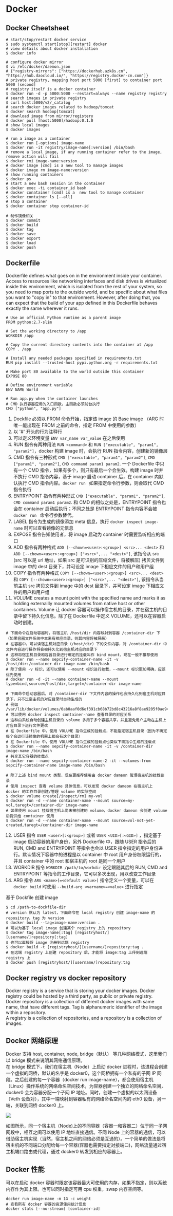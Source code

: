 # Docker 
## Docker Cheetsheet

```
# start/stop/restart docker service
$ sudo systemctl start[stop][restart] docker
# view details about docker installation
$ docker info

# configure docker mirror
$ vi /etc/docker/daemon.json
# {"registry-mirrors": ["https://dockerhub.azk8s.cn", "https://hub.daocloud.io/", "https://registry.docker-cn.com"]}
# private registry, mapping host port 5000 [first] to container port 5000 [second]
# registry itself is a docker container
$ docker run -d -p 5000:5000 --restart=always --name registry registry
# search images in private registry
$ curl host:5000/v2/_catalog
# search docker images related to hadoop/tomcat
$ docker search hodoop[tomcat]
# download image from mirror/registery
$ docker pull [host:5000]/hadoop:0.1.0
# show local images
$ docker images

# run a image as a container
$ docker run [-options] image-name
$ docker run -it registry/image-name[:version] /bin/bash
# remove a local image, if any running container refer to the image, remove action will fail
$ docker rmi image-name:version
# docker image [cmd] is a new tool to manage images
$ docker image rm image-name:version
# show running containers
$ docker ps
# start a new bash session in the container
$ docker exec -ti container_id bash
# docker conatainer [cmd] is a  new tool to manage container
$ docker container ls [--all]
# stop a container
$ docker container stop container-id

# 制作镜像相关
$ docker commit 
$ docker build
$ docker tag
$ docker save
$ docker export
$ docker load
$ docker push
```

## Dockerfile
Dockerfile defines what goes on in the environment inside your container. Access to resources like networking interfaces and disk drives is virtualized inside this environment, which is isolated from the rest of your system, so you need to map ports to the outside world, and be specific about what files you want to "copy in" to that environment. However, after doing that, you can expect that the build of your app defined in this Dockerfile behaves exactly the same wherever it runs.

```
# Use an official Python runtime as a parent image
FROM python:2.7-slim

# Set the working directory to /app
WORKDIR /app

# Copy the current directory contents into the container at /app
COPY . /app

# Install any needed packages specified in requirements.txt
RUN pip install --trusted-host pypi.python.org -r requirements.txt

# Make port 80 available to the world outside this container
EXPOSE 80

# Define environment variable
ENV NAME World

# Run app.py when the container launches
# CMD 执行容器应用的入口函数，主函数必须前台执行
CMD ["python", "app.py"]
```
1) Dockfile 必须以 FROM 命令开始，指定该 image 的 Base image （ARG 时唯一能出现在 FROM 之前的命令，指定 FROM 中使用的参数）  
2) 以 '#' 开头的行为注释行  
3) 可以定义环境变量 `ENV var_name var_value` 在之后使用  
4) RUN 指令有两种用法 `RUN <command>` 和 `RUN ["executable", "param1", "param2"]`，docker 构建 image 时，会执行 RUN 指令内容，创建新的镜像层  
5) CMD 指令有三种形式	`CMD ["executable", "param1", "param2"]`, `CMD ["param1", "param2"]`, `CMD command param1 param2`. 一个 Dockerfile 中只有一个 CMD 指令，如果有多个，则只有最后一个会生效。构建 image 时并不执行 CMD 指令内容，基于 image 启动 container 后，在 container 内默认执行 CMD 指令内容。`docker run ` 如果指定命令行参数，则会取代 CMD 指令执行  
6) ENTRYPOINT 指令有两种形式 `CMD ["executable", "param1", "param2"]`, `CMD command param1 param2`. 和 CMD 的相似之处是，ENTRYPOINT 指令也会在 container 启动后执行；不同之处是 ENTRYPOINT 指令内容不会被 `docker run ` 命令行参数替代。  
7) LABEL 指令为生成的镜像添加 meta 信息，执行 `docker inspect image-name` 时可以查看镜像的元信息  
8) EXPOSE 指令告知使用者，将 image 启动为 container 时需要监听相应的端口  
9) ADD 指令有两种格式 `ADD [--chown=<user>:<group>] <src>... <dest>` 和 `ADD [--chown=<user>:<group>] ["<src>",... "<dest>"]`, 该指令从 src (src 可以是 url 地址，如果 src 是可识别的压缩文件，将被解压) 拷贝文件到 image 中的 dest 目录下，并可设定 image 下相应文件的用户和用户组  
10) COPY 指令有两种格式 `COPY [--chown=<user>:<group>] <src>... <dest>` 和 `COPY [--chown=<user>:<group>] ["<src>",... "<dest>"]`, 该指令从当前主机 src 拷贝文件到 image 中的 dest 目录下，并可设定 image 下相应文件的用户和用户组  
11) VOLUME creates a mount point with the specified name and marks it as holding externallly mounted volumes from native host or other containers. Volume 让 docker 容器可以操作宿主机的目录，并在宿主机的目录中留下持久化信息。除了在 Dockerfile 中定义 VOLUME，还可以在容器启动时创建。  

```
# 下面命令在启动容器时，将宿主机 /host/dir 内容映射到容器 /container-dir 下（如果容器文件系统中本来有相应目录，则其内容将被屏蔽）
# 在容器中，可以读宿主机对应目录（/host/dir）下的文件内容，对 /container-dir 中文件内容进行操作将会被持久化到宿主机对应的目录下
# 这种将宿主机目录和容器目录进行绑定的挂载叫作 bind mount，现在一般不推荐使用
$ docker run --name sepcify-container-name -it -v /host/dir:/container-dir image-name /bin/bash
# 除了使用 -v 标识，还可以使用 --mount 标识进行挂载，--mount 标识更加明确，应该优先使用
# docker run -d -it --name container-name --mount type=bind,source=/host/dir,target=/container-dir image-name

# 下面命令启动容器后，对 /container-dir 下文件内容的操作也会持久化到宿主机对应目录下，只不过宿主机的对应目录时自动生成的
# 例如 /var/lib/docker/volumes/0ab0aaf0d6ef391cb68b72bd8c43216a8f8ae9205f0ae941ef16ebe32dc9fc01/_data
# 可以使用 docker inspect container-name 查看目录的对应关系
# 这种由系统自动创建主机目录的 volume 多用于多个容器共享，并且避免用户主动在主机上对应目录下进行文件更改
# 在 Dockerfile 中，使用 VOLUME 指令生成的挂载点，不能指定宿主机目录（因为不确定每个会运行该镜像的机器上都会有这个目录）
# 在 Dockerfile 中，使用 VOLUME 指令生成的挂载点也类似下面指令生成的挂载点
$ docker run --name sepcify-container-name -it -v /container-dir image-name /bin/bash
# 共享其它容器的挂载点
$ docker run --name sepcify-container-name-2 -it --volumes-from sepcify-container-name image-name /bin/bash

# 除了上述 bind mount 类型，现在更推荐使用由 docker dameon 管理宿主机的挂载目录
# 使用 inspect 查看 volume 具体信息，可以发现 docker dameon 在宿主机上 docker 的工作目录创建/管理 volume 的实际空间
$ docker volume create[/inspect/rm] my-vol
$ docker run -d --name container-name --mount source=my-vol,taregt=/container-dir image-name
# 如果使用 mount 挂载宿主机上尚未被创建的 volume，docker dameon 会创建 volume 后提供给 container 使用
$ docker run -d --name container-name --mount source=vol-not-yet-created,taregt=/container-dir image-name
``` 

12) USER 指令 `USER <user>[:<group>]` 或者 `USER <UID>[:<GID>]` ，指定基于 image 启动容器的用户身份，另外 Dockerfile 中，跟随 USER 指令后的 RUN, CMD and ENTRYPOINT 等指令也会以 USER 指令指定的用户身份进行。默认情况下容器中的进程是以 container 中 root 用户身份权限运行的，并且 container 中的 root 和宿主机的 root 是同一个用户  
13) WORKDIR 指令 `WORKDIR /path/to/workdir` 设定跟随其后的 RUN, CMD and ENTRYPOINT 等指令的工作目录，它可以多次出现，用以改变工作目录  
14) ARG 指令 `ARG <name>[=<default value>]` 指令定义一个变量，可以在 `docker build` 时使用 `--build-arg <varname>=<value>` 进行指定  

基于 Dockfile 创建 image  

```
$ cd /path-to-dockfile-dir
# version 默认为 latest，下面命令在 local registry 创建 image-name 的 repository，tag 为 version
$ docker build --tag=image-name:version .
# 可以为基于 local image 创建某个 registry 上的 repository
$ docker tag image-name[:tag] [registryhost/][username/]repository[:tag] 
$ 也可以直接将 image 注册到远端 registry
$ docker build -t [registryhost/][username/]repository:tag .
# 在远端 registry 上创建 repository 后，才能将 image:tag 上传到远端 registry 上
$ docker push [registryhost/][username/]repository:tag
```

## Docker registry vs docker repository
Docker registry is a service that is storing your docker images. Docker registry could be hosted by a third party, as public or private registry.  
Docker repository is a collection of different docker images with same name, that have different tags. Tag is alphanumeric identifier of the image within a repository.  
A registry is a collection of repositories, and a repository is a collection of images.

## Docker 网络原理
Docker 支持 host, container, node, bridge（默认） 等几种网络模式，这里我们以 bridge 模式来说明其网络通信原理。  
在 bridge 模式下，我们在宿主机（Node）上启动 docker 进程时，该进程会创建一个虚拟的网桥，默认的名字是 docker0，这个网桥拥有一个私有的子网 IP 网段。之后创建的每一个容器（docker run image-name），都会使用宿主机（Linux）操作系统的网络命名空间技术，为容器创建一个独立的网络命名空间，docker0 会为容器分配一个子网 IP 地址。同时，创建一个虚拟的以太网设备（Veth 设备对），其中一端映射到容器私有的网络命名空间内的 eth0 设备，另一端，关联到网桥 docker0 上。  

![](docker-bridge-net.jpg)

如图所示，同一个宿主机（Node)上的不同容器（容器一和容器二）位于同一子网网段中，相互之间可以使用 IP 地址直接通信。不同 Node 上的容器的通信，可以借助宿主机实现（当然，宿主机之间的网络必须是互通的）。一个简单的做法是将宿主机的不同端口分配给每一个容器(容器也需要指定对接端口)，网络流量通过宿主机端口路由或代理，通过 docker0 转发到相应的容器上。

## Docker 性能
可以在启动 docker 容器时限定该容器最大可使用的内存，如果不指定，则以系统内存作为其上限。也可以同时指定可用 cpu 权重，swap 内存空间等。 
```
docker run image-name -m 1G -c weight
# 查看所有 docker 容器的资源使用统计信息
docker stats [--no-stream] [container-id]
```